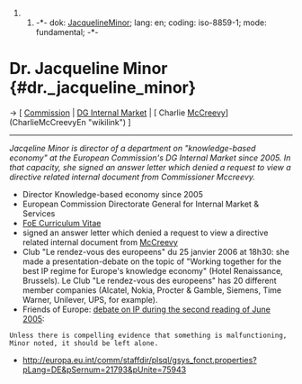 1.  1.  -\*- dok: [JacquelineMinor](JacquelineMinor "wikilink"); lang:
        en; coding: iso-8859-1; mode: fundamental; -\*-

# Dr. Jacqueline Minor {#dr._jacqueline_minor}

-\> \[ [ Commission](SwpatcecEn "wikilink") \| [ DG Internal
Market](DGInternalEn "wikilink") \| [ Charlie
[McCreevy](McCreevy "wikilink")](CharlieMcCreevyEn "wikilink") \]

------------------------------------------------------------------------

*Jacqeline Minor is director of a department on \"knowledge-based
economy\" at the European Commission\'s DG Internal Market since 2005.
In that capacity, she signed an answer letter which denied a request to
view a directive related internal document from Commissioner Mccreevy.*

-   Director Knowledge-based economy since 2005
-   European Commission Directorate General for Internal Market &
    Services
-   [FoE Curriculum
    Vitae](http://www.friendsofeurope.org/cvs/CV_Minor_edited.doc "wikilink")
-   signed an answer letter which denied a request to view a directive
    related internal document from [McCreevy](McCreevy "wikilink")
-   Club \"Le rendez-vous des europeens\" du 25 janvier 2006 at 18h30:
    she made a presentation-debate on the topic of \"Working together
    for the best IP regime for Europe\'s knowledge economy\" (Hotel
    Renaissance, Brussels). Le Club \"Le rendez-vous des europeens\" has
    20 different member companies (Alcatel, Nokia, Procter & Gamble,
    Siemens, Time Warner, Unilever, UPS, for example).
-   Friends of Europe: [debate on IP during the second reading of June
    2005](http://www.friendsofeurope.org/pdfs/SummaryofDebates-IntellectualProperty.pdf "wikilink"):

`Unless there is compelling evidence that something is malfunctioning, `\
`Minor noted, it should be left alone.`

-   <http://europa.eu.int/comm/staffdir/plsql/gsys_fonct.properties?pLang=DE&pSernum=21793&pUnite=75943>

